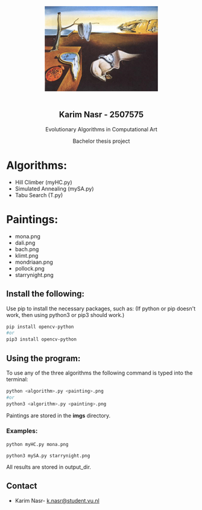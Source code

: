 <!-- PROJECT LOGO -->
<div align="center">

  <a>
    <img src="paintings-main\imgs\dali.png" alt="Logo" width="300">
  </a>
  <br></br>
  <h2>Karim Nasr - 2507575</h2>

  <p>Evolutionary Algorithms in Computational Art</p>
  <p>Bachelor thesis project</p>
</div>

# Algorithms:
 
- Hill Climber (myHC.py)
- Simulated Annealing (mySA.py)
- Tabu Search (T.py)
 
 # Paintings:

 - mona.png
 - dali.png
 - bach.png
 - klimt.png
 - mondriaan.png
 - pollock.png
 - starrynight.png
 
## Install the following:

Use pip to install the necessary packages, such as:
(If python or pip doesn't work, then using python3 or pip3 should work.)
```bash
pip install opencv-python
#or
pip3 install opencv-python
```
 
## Using the program:
 
To use any of the three algorithms the following command is typed into the terminal:
 
```python
python <algorithm>.py <painting>.png
#or
python3 <algorithm>.py <painting>.png
```
 
Paintings are stored in the **imgs** directory.
 
### Examples:
 
```
python myHC.py mona.png
```
```
python3 mySA.py starrynight.png
```
 
All results are stored in output_dir.

<!-- CONTACT -->

## Contact

- Karim Nasr- k.nasr@student.vu.nl
